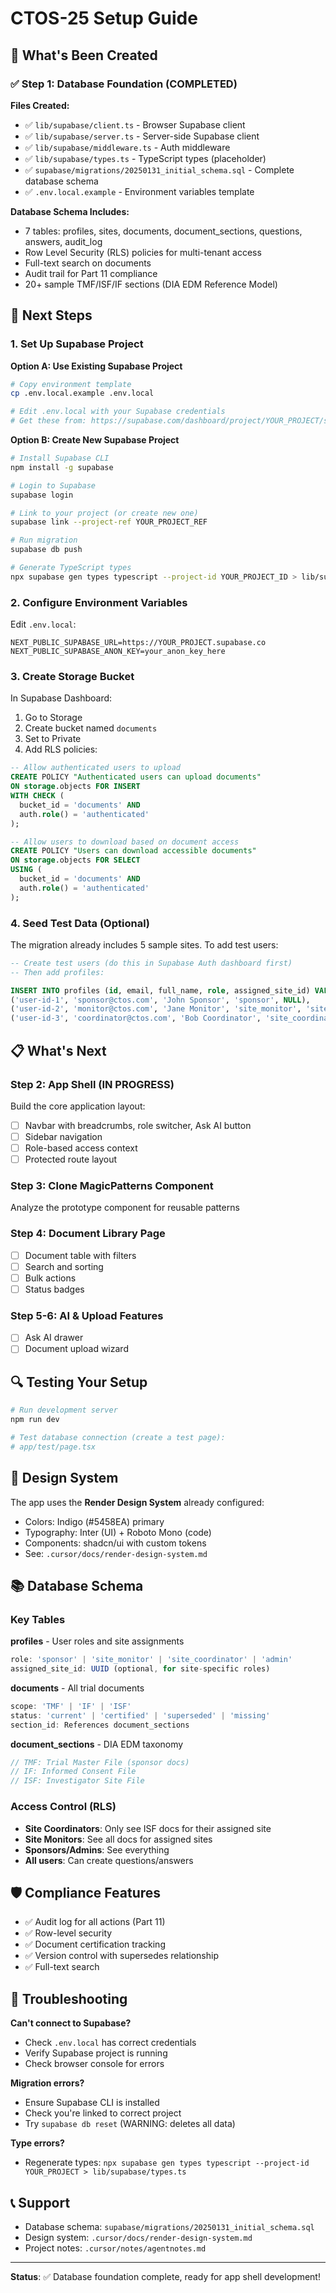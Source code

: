 # CTOS-25 Setup Guide

## 🎯 What's Been Created

### ✅ Step 1: Database Foundation (COMPLETED)

**Files Created:**
- ✅ `lib/supabase/client.ts` - Browser Supabase client
- ✅ `lib/supabase/server.ts` - Server-side Supabase client
- ✅ `lib/supabase/middleware.ts` - Auth middleware
- ✅ `lib/supabase/types.ts` - TypeScript types (placeholder)
- ✅ `supabase/migrations/20250131_initial_schema.sql` - Complete database schema
- ✅ `.env.local.example` - Environment variables template

**Database Schema Includes:**
- 7 tables: profiles, sites, documents, document_sections, questions, answers, audit_log
- Row Level Security (RLS) policies for multi-tenant access
- Full-text search on documents
- Audit trail for Part 11 compliance
- 20+ sample TMF/ISF/IF sections (DIA EDM Reference Model)

## 🚀 Next Steps

### 1. Set Up Supabase Project

**Option A: Use Existing Supabase Project**
```bash
# Copy environment template
cp .env.local.example .env.local

# Edit .env.local with your Supabase credentials
# Get these from: https://supabase.com/dashboard/project/YOUR_PROJECT/settings/api
```

**Option B: Create New Supabase Project**
```bash
# Install Supabase CLI
npm install -g supabase

# Login to Supabase
supabase login

# Link to your project (or create new one)
supabase link --project-ref YOUR_PROJECT_REF

# Run migration
supabase db push

# Generate TypeScript types
npx supabase gen types typescript --project-id YOUR_PROJECT_ID > lib/supabase/types.ts
```

### 2. Configure Environment Variables

Edit `.env.local`:
```env
NEXT_PUBLIC_SUPABASE_URL=https://YOUR_PROJECT.supabase.co
NEXT_PUBLIC_SUPABASE_ANON_KEY=your_anon_key_here
```

### 3. Create Storage Bucket

In Supabase Dashboard:
1. Go to Storage
2. Create bucket named `documents`
3. Set to Private
4. Add RLS policies:

```sql
-- Allow authenticated users to upload
CREATE POLICY "Authenticated users can upload documents"
ON storage.objects FOR INSERT
WITH CHECK (
  bucket_id = 'documents' AND
  auth.role() = 'authenticated'
);

-- Allow users to download based on document access
CREATE POLICY "Users can download accessible documents"
ON storage.objects FOR SELECT
USING (
  bucket_id = 'documents' AND
  auth.role() = 'authenticated'
);
```

### 4. Seed Test Data (Optional)

The migration already includes 5 sample sites. To add test users:

```sql
-- Create test users (do this in Supabase Auth dashboard first)
-- Then add profiles:

INSERT INTO profiles (id, email, full_name, role, assigned_site_id) VALUES
('user-id-1', 'sponsor@ctos.com', 'John Sponsor', 'sponsor', NULL),
('user-id-2', 'monitor@ctos.com', 'Jane Monitor', 'site_monitor', 'site-101-id'),
('user-id-3', 'coordinator@ctos.com', 'Bob Coordinator', 'site_coordinator', 'site-101-id');
```

## 📋 What's Next

### Step 2: App Shell (IN PROGRESS)
Build the core application layout:
- [ ] Navbar with breadcrumbs, role switcher, Ask AI button
- [ ] Sidebar navigation
- [ ] Role-based access context
- [ ] Protected route layout

### Step 3: Clone MagicPatterns Component
Analyze the prototype component for reusable patterns

### Step 4: Document Library Page
- [ ] Document table with filters
- [ ] Search and sorting
- [ ] Bulk actions
- [ ] Status badges

### Step 5-6: AI & Upload Features
- [ ] Ask AI drawer
- [ ] Document upload wizard

## 🔍 Testing Your Setup

```bash
# Run development server
npm run dev

# Test database connection (create a test page):
# app/test/page.tsx
```

## 🎨 Design System

The app uses the **Render Design System** already configured:
- Colors: Indigo (#5458EA) primary
- Typography: Inter (UI) + Roboto Mono (code)
- Components: shadcn/ui with custom tokens
- See: `.cursor/docs/render-design-system.md`

## 📚 Database Schema

### Key Tables

**profiles** - User roles and site assignments
```typescript
role: 'sponsor' | 'site_monitor' | 'site_coordinator' | 'admin'
assigned_site_id: UUID (optional, for site-specific roles)
```

**documents** - All trial documents
```typescript
scope: 'TMF' | 'IF' | 'ISF'
status: 'current' | 'certified' | 'superseded' | 'missing'
section_id: References document_sections
```

**document_sections** - DIA EDM taxonomy
```typescript
// TMF: Trial Master File (sponsor docs)
// IF: Informed Consent File
// ISF: Investigator Site File
```

### Access Control (RLS)

- **Site Coordinators**: Only see ISF docs for their assigned site
- **Site Monitors**: See all docs for assigned sites  
- **Sponsors/Admins**: See everything
- **All users**: Can create questions/answers

## 🛡️ Compliance Features

- ✅ Audit log for all actions (Part 11)
- ✅ Row-level security
- ✅ Document certification tracking
- ✅ Version control with supersedes relationship
- ✅ Full-text search

## 🐛 Troubleshooting

**Can't connect to Supabase?**
- Check `.env.local` has correct credentials
- Verify Supabase project is running
- Check browser console for errors

**Migration errors?**
- Ensure Supabase CLI is installed
- Check you're linked to correct project
- Try `supabase db reset` (WARNING: deletes all data)

**Type errors?**
- Regenerate types: `npx supabase gen types typescript --project-id YOUR_PROJECT > lib/supabase/types.ts`

## 📞 Support

- Database schema: `supabase/migrations/20250131_initial_schema.sql`
- Design system: `.cursor/docs/render-design-system.md`
- Project notes: `.cursor/notes/agentnotes.md`

---

**Status**: ✅ Database foundation complete, ready for app shell development!
